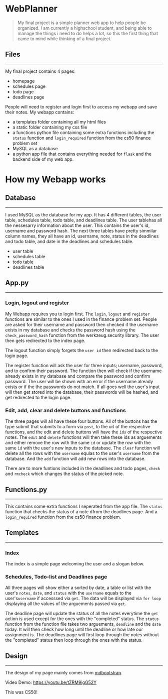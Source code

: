 # WebPlanner

> My final project is a simple planner web app to help people be organized. I am currently a highschool student, and being able to manage the things i need to do helps a lot, so this the first thing that came to mind while thinking of a final project.

## Files

---

My final project contains 4 pages:
- homepage
- schedules page
- todo page
- deadlines page

People will need to register and login first to access my webapp and save their notes. My webapp contains:
- a templates folder containing all my html files
- a static folder containing my css file
- a functions python file containing some extra functions including the `status` function and `login_required` function from the cs50 finance problem set
- MySQL as a database
- a python app file that contains everything needed for `flask` and the backend side of my web app.


# How my Webapp works

## Database

---

I used MySQL as the database for my app. It has 4 different tables, the user table, schedules table, todo table, and deadlines table. The user tablehas all the nessesarry information about the user. This contains the user's id, username and password hash. The next three tables have pretty simmilar column names, they all have an id, username, note, status in the deadlines and todo table, and date in the deadlines and schedules table.
- user table
- schedules table
- todo table
- deadlines table


## App.py

---

### **Login, logout and register**
My Webapp requires you to login first. The `login`, `logout` and `register` functions are similar to the ones I used in the finance problem set. People are asked for their username and password then checked if the username exists in my database and checks the password hash using the `check_password_hash` function from the werkzeug.security library. The user then gets redirected to the index page.

The logout function simply forgets the `user id` then redirected back to the login page.

The register function will ask the user for three inputs; username, password, and to confirm their password. The function then will check if the username already exists in my database and compare the password and confirm password. The user will be shown with an error if the username already exists or if the the passwords do not match. If all goes well the user's input will then get stored into the database, their passwords will be hashed, and get redirected to the login page.

### **Edit, add, clear and delete buttons and functions**
The three pages will all have these four buttons. All of the buttons has the type submit that submits to a form via `post`, to the url of the respective functions, and the edit and delete buttons will have the `ids` of the respective notes. The `edit` and `delete` functions will then take these ids as arguements and either remove the row with the same `id` or update the row with the same `id` with the user's new inputs to the database. The `clear` function will delete all the rows with the `username` equlas to the user's `username` from the database. And the `add` function will add new rows into the database.

There are to more funtions included in the deadlines and todo pages, `check` and `rmcheck` which changes the status of the picked note.

## Functions.py

---

This contains some extra functions I seperated from the app file. The `status` function that checks the status of a note dfrom the deadlines page. And a `login_required` function from the cs50 finance problem.

## Templates

---

### **Index**
The index is a simple page welcoming the user and a slogan below.

### **Schedules, Todo-list and Deadlines page**
All three pages will show either a sorted by date, a table or list with the user's `notes`, `date`, and `status` with the `username` equals to the user's`username` if accesssed via `get`. The data will be displayed via `for loop` displaying all the values of the arguements passed via `get`.

The deadline page will update the status of all the notes everytime the `get` action is used except for the ones with the "completed" status. The `status` function from the function file takes two arguements, `deadline` and the `date` today. It will then check how long until the deadline or how late our assignment is. The deadlines page will first loop through the notes without the "completed" status then loop through the ones with the status.

## Design

---

The design of my page mainly comes from [mdbootstrap](https://mdbootstrap.com/).


Video Demo: https://youtu.be/tZRM9igG52Y

This was CS50!